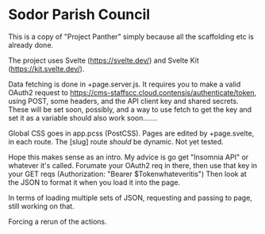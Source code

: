 # Sodor Parish Council

This is a copy of "Project Panther" simply because all the scaffolding etc is already done. 

The project uses Svelte (https://svelte.dev/) and Svelte Kit (https://kit.svelte.dev/).

Data fetching is done in +page.server.js. It requires you to make a valid OAuth2 request to https://cms-staffscc.cloud.contensis/authenticate/token, using POST, some headers, and the API client key and shared secrets. These will be set soon, possibly, and a way to use fetch to get the key and set it as a variable should also work soon.......

Global CSS goes in app.pcss (PostCSS). Pages are edited by +page.svelte, in each route. The [slug] route *should* be dynamic. Not yet tested.

Hope this makes sense as an intro. My advice is go get "Insomnia API" or whatever it's called. Forumate your OAuth2 req in there, then use that key in your GET reqs (Authorization: "Bearer $Tokenwhateveritis")
Then look at the JSON to format it when you load it into the page.

In terms of loading multiple sets of JSON, requesting and passing to page, still working on that.

Forcing a rerun of the actions.
